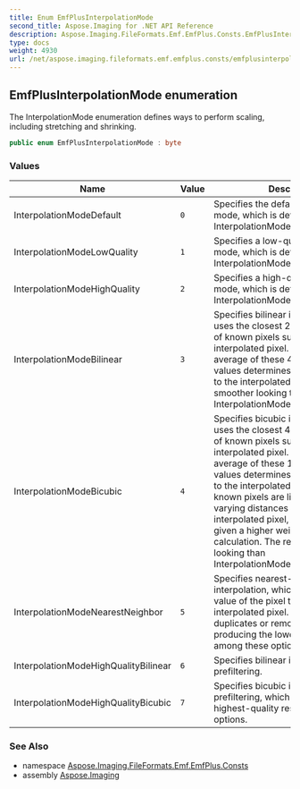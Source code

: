 ```yaml
---
title: Enum EmfPlusInterpolationMode
second_title: Aspose.Imaging for .NET API Reference
description: Aspose.Imaging.FileFormats.Emf.EmfPlus.Consts.EmfPlusInterpolationMode enum. The InterpolationMode enumeration defines ways to perform scaling including stretching and shrinking
type: docs
weight: 4930
url: /net/aspose.imaging.fileformats.emf.emfplus.consts/emfplusinterpolationmode/
---
```

## EmfPlusInterpolationMode enumeration

The InterpolationMode enumeration defines ways to perform scaling, including stretching and shrinking.

```csharp
public enum EmfPlusInterpolationMode : byte
```

### Values

| Name | Value | Description |
| --- | --- | --- |
| InterpolationModeDefault | `0` | Specifies the default interpolation mode, which is defined as InterpolationModeBilinear. |
| InterpolationModeLowQuality | `1` | Specifies a low-quality interpolation mode, which is defined as InterpolationModeNearestNeighbor. |
| InterpolationModeHighQuality | `2` | Specifies a high-quality interpolation mode, which is defined as InterpolationModeHighQualityBicubic. |
| InterpolationModeBilinear | `3` | Specifies bilinear interpolation, which uses the closest 2x2 neighborhood of known pixels surrounding the interpolated pixel. The weighted average of these 4 known pixel values determines the value to assign to the interpolated pixel. The result is smoother looking than InterpolationModeNearestNeighbor. |
| InterpolationModeBicubic | `4` | Specifies bicubic interpolation, which uses the closest 4x4 neighborhood of known pixels surrounding the interpolated pixel. The weighted average of these 16 known pixel values determines the value to assign to the interpolated pixel. Because the known pixels are likely to be at varying distances from the interpolated pixel, closer pixels are given a higher weight in the calculation. The result is smoother looking than InterpolationModeBilinear. |
| InterpolationModeNearestNeighbor | `5` | Specifies nearest-neighbor interpolation, which uses only the value of the pixel that is closest to the interpolated pixel. This mode simply duplicates or removes pixels, producing the lowest-quality result among these options. |
| InterpolationModeHighQualityBilinear | `6` | Specifies bilinear interpolation with prefiltering. |
| InterpolationModeHighQualityBicubic | `7` | Specifies bicubic interpolation with prefiltering, which produces the highest-quality result among these options. |

### See Also

* namespace [Aspose.Imaging.FileFormats.Emf.EmfPlus.Consts](../../aspose.imaging.fileformats.emf.emfplus.consts/)
* assembly [Aspose.Imaging](../../)



